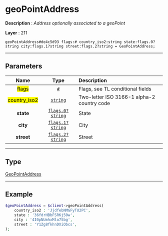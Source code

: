 # geoPointAddress

**Description** : *Address optionally associated to a geoPoint*

**Layer** : 211

```tl
geoPointAddress#de4c5d93 flags:# country_iso2:string state:flags.0?string city:flags.1?string street:flags.2?string = GeoPointAddress;
```

---

## Parameters

| Name | Type | Description |
| :---: | :---: | :--- |
| <mark>flags</mark> | [`#`](type/#) | Flags, see TL conditional fields |
| <mark>country_iso2</mark> | [`string`](type/string) | Two-letter ISO 3166-1 alpha-2 country code |
| **state** | [`flags.0?string`](type/string) | State |
| **city** | [`flags.1?string`](type/string) | City |
| **street** | [`flags.2?string`](type/string) | Street |

---

## Type

[GeoPointAddress](type/GeoPointAddress)

---

## Example

```php
$geoPointAddress = $client->geoPointAddress(
	country_iso2 : 'JjdfebNMGFyTU2PC',
	state : '36fdrHBbFSRKj50w',
	city : '4I0pNUmhxMlo7Sbg',
	street : 'Y1Zg8fkhnDXiObcs',
);
```